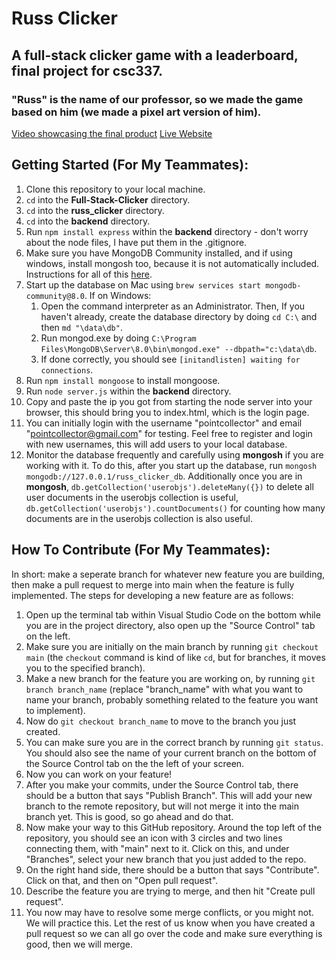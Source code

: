 # Russ Clicker
## A full-stack clicker game with a leaderboard, final project for csc337.
### "Russ" is the name of our professor, so we made the game based on him (we made a pixel art version of him).
[Video showcasing the final product](https://youtu.be/SOdRzc5M06A?si=FrQAeSGaTDsUH4Ag)
[Live Website](http://18.191.174.220:8080/)

## Getting Started (For My Teammates):
1. Clone this repository to your local machine.
2. `cd` into the **Full-Stack-Clicker** directory.
3. `cd` into the **russ_clicker** directory.
4. `cd` into the **backend** directory.
5. Run `npm install express` within the **backend**
    directory - don't worry about the node files, I have put them in the .gitignore.
6. Make sure you have MongoDB Community installed, and if using windows, install mongosh too,
because it is not automatically included. Instructions for all of this [here](https://www.mongodb.com/docs/manual/tutorial/install-mongodb-on-windows/).
7. Start up the database on Mac using `brew services start mongodb-community@8.0`. If on Windows:
    1. Open the command interpreter as an Administrator. Then, If you haven't already, create the database directory by doing `cd C:\` and then `md "\data\db"`.
    2. Run mongod.exe by doing `C:\Program Files\MongoDB\Server\8.0\bin\mongod.exe" --dbpath="c:\data\db`.
    3. If done correctly, you should see `[initandlisten] waiting for connections`.
8. Run `npm install mongoose` to install mongoose.
9. Run `node server.js` within the **backend** directory.
10. Copy and paste the ip you got from starting the node server into your browser, this should bring you to index.html, which is the login page.
11. You can initially login with the username "pointcollector" and email "pointcollector@gmail.com" for testing. Feel free to register and login with new usernames, this will add users to your local database.
12. Monitor the database frequently and carefully using **mongosh** if you are working with it. To do this, after you start up the database, run `mongosh mongodb://127.0.0.1/russ_clicker_db`. Additionally once you are in **mongosh**, `db.getCollection('userobjs').deleteMany({})` to delete all user documents in the userobjs collection is useful, `db.getCollection('userobjs').countDocuments()` for counting how many documents are in the userobjs collection is also useful.

## How To Contribute (For My Teammates):
In short: make a seperate branch for whatever new feature you are building, then make a pull request to merge into main when the feature is fully implemented.
The steps for developing a new feature are as follows:

1. Open up the terminal tab within Visual Studio Code on the bottom while you are in the project directory, also open up the "Source Control" tab on the left.
2. Make sure you are initially on the main branch by running `git checkout main` (the `checkout` command is kind of like `cd`, but for branches, it moves you to the specified branch).
3. Make a new branch for the feature you are working on, by running `git branch branch_name` (replace "branch_name" with what you want to name your branch, probably something related to the feature you want to implement).
4. Now do `git checkout branch_name` to move to the branch you just created.
5. You can make sure you are in the correct branch by running `git status`. You should also see the name of your current branch on the bottom of the Source Control tab on the the left of your screen.
6. Now you can work on your feature! 
7. After you make your commits, under the Source Control tab, there should be a button that says "Publish Branch". This will add your new branch to the remote repository, but will not merge it into the main branch yet. This is good, so go ahead and do that.  
8. Now make your way to this GitHub repository. Around the top left of the repository, you should see an icon with 3 circles and two lines connecting them, with "main" next to it. Click on this, and under "Branches", select your new branch that you just added to the repo.
9. On the right hand side, there should be a button that says "Contribute". Click on that, and then on "Open pull request". 
10. Describe the feature you are trying to merge, and then hit "Create pull request". 
11. You now may have to resolve some merge conflicts, or you might not. We will practice this. Let the rest of us know when you have created a pull request so we can all go over the code and make sure everything is good, then we will merge.  



